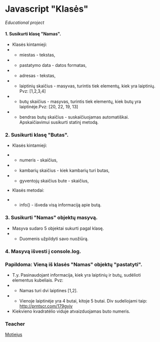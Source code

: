 # Javascript "Klasės"
_Educational project_

#### 1. Susikurti klasę "Namas". 

- Klasės kintamieji:
- - miestas - tekstas,
- - pastatymo data - datos formatas, 
- - adresas - tekstas,
- - laiptinių skaičius - masyvas, turintis tiek elementų, kiek yra laiptinių. Pvz: [1,2,3,4]
- - butų skaičius - masyvas, turintis tiek elementų, kiek butų yra laiptinėje.Pvz: [20, 22, 19, 13]
- - bendras butų skaičius - suskaičiuojamas automatiškai. Apskaičiavimui susikurti statinį metodą.

### 2. Susikurti klasę "Butas".

- Klasės kintamieji:
- - numeris - skaičius,
- - kambarių skaičius - kiek kambarių turi butas,
- - gyventojų skaičius bute - skaičius,

- Klasės metodai:
- - info() - išveda visą informaciją apie butą.

### 3. Susikurti "Namas" objektų masyvą.
- Masyva sudaro 5 objektai sukurti pagal klasę. 
- - Duomenis užpildyti savo nuožiūrą.

### 4. Masyvą išvesti į console.log.

### Papildoma: Vieną iš klasės "Namas" objektų "pastatyti".  

- T.y. Pasinaudojant informacija, kiek yra laiptinių ir butų, sudėlioti <div> elementus kubeliais. Pvz:
- - Namas turi dvi laiptines [1,2].
- - Vienoje laiptinėje yra 4 butai, kitoje 5 butai. Div sudeliojami taip: http://prntscr.com/179gyiv
- Kiekvieno kvadratėlio viduje atvaizduojamas buto numeris.

### Teacher

[Motiejus](https://github.com/motiejus1)